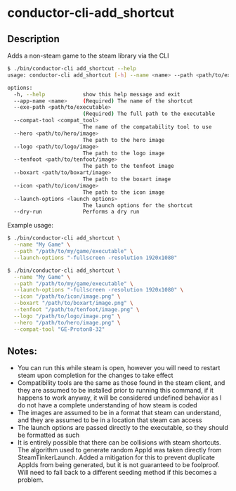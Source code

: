 # conductor-cli-add_shortcut

## Description

Adds a non-steam game to the steam library via the CLI


```bash
$ ./bin/conductor-cli add_shortcut --help
usage: conductor-cli add_shortcut [-h] --name <name> --path <path/to/executable> [--compat-tool <compat_tool>] [--hero <path/to/hero/image>] [--logo <path/to/logo/image>] [--tenfoot <path/to/tenfoot/image>] [--boxart <path/to/boxart/image>] [--icon <path/to/icon/image>] [--launch-options <launch options>]

options:
  -h, --help            show this help message and exit
  --app-name <name>     (Required) The name of the shortcut
  --exe-path <path/to/executable>
                        (Required) The full path to the executable
  --compat-tool <compat_tool>
                        The name of the compatability tool to use
  --hero <path/to/hero/image>
                        The path to the hero image
  --logo <path/to/logo/image>
                        The path to the logo image
  --tenfoot <path/to/tenfoot/image>
                        The path to the tenfoot image
  --boxart <path/to/boxart/image>
                        The path to the boxart image
  --icon <path/to/icon/image>
                        The path to the icon image
  --launch-options <launch options>
                        The launch options for the shortcut
  --dry-run             Performs a dry run
```

Example usage:

```bash
$ ./bin/conductor-cli add_shortcut \
  --name "My Game" \
  --path "/path/to/my/game/executable" \
  --launch-options "-fullscreen -resolution 1920x1080"

$ ./bin/conductor-cli add_shortcut \
  --name "My Game" \
  --path "/path/to/my/game/executable" \
  --launch-options "-fullscreen -resolution 1920x1080" \
  --icon "/path/to/icon/image.png" \
  --boxart "/path/to/boxart/image.png" \
  --tenfoot "/path/to/tenfoot/image.png" \
  --logo "/path/to/logo/image.png" \
  --hero "/path/to/hero/image.png" \
  --compat-tool "GE-Proton8-32"
```

## Notes:
- You can run this while steam is open, however you will need to restart steam upon completion for the changes to take effect
- Compatibility tools are the same as those found in the steam client, and they are assumed to be installed prior to running this command,
if it happens to work anyway, it will be considered undefined behavior as I do not have a complete understanding of how steam is coded
- The images are assumed to be in a format that steam can understand, and they are assumed to be in a location that steam can access
- The launch options are passed directly to the executable, so they should be formatted as such
- It is entirely possible that there can be collisions with steam shortcuts. The algorithm used to generate random AppId was taken directly from SteamTinkerLaunch.
Added a mitigation for this to prevent duplicate AppIds from being generated, but it is not guaranteed to be foolproof.
Will need to fall back to a different seeding method if this becomes a problem.
